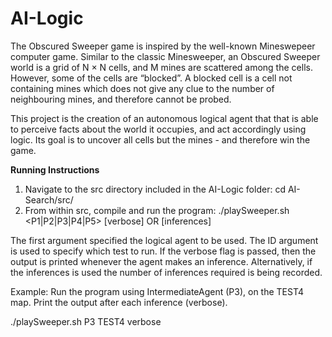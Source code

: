 # AI-Logic
The Obscured Sweeper game is inspired by the well-known Mineswepeer computer game. Similar to the classic Minesweeper, an Obscured Sweeper world is a grid of N × N cells, and M mines are scattered among the cells. However, some of the cells are “blocked”. A blocked cell is a cell not containing mines which does not give any clue to the number of neighbouring mines, and therefore cannot be probed.

This project is the creation of an autonomous logical agent that that is able to perceive facts about the world it occupies, and act accordingly using logic. Its goal is to uncover all cells but the mines - and therefore win the game.


**Running Instructions**
1. Navigate to the src directory included in the AI-Logic folder:
      cd AI-Search/src/
2. From within src, compile and run the program:
./playSweeper.sh <P1|P2|P3|P4|P5> <ID> [verbose] OR [inferences]
  
The first argument specified the logical agent to be used. The ID argument is used to specify which test to run. If the verbose flag is passed, then the output is printed whenever the agent makes an inference. Alternatively, if the inferences is used the number of inferences required is being recorded.

 Example:
Run the program using IntermediateAgent (P3), on the TEST4 map. Print the output after each inference (verbose).
  
./playSweeper.sh P3 TEST4 verbose
